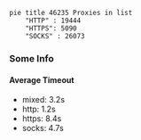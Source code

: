 
```mermaid
pie title 46235 Proxies in list
    "HTTP" : 19444
    "HTTPS": 5090
    "SOCKS" : 26073
```

### Some Info
#### Average Timeout

- mixed: 3.2s
- http: 1.2s
- https: 8.4s
- socks: 4.7s